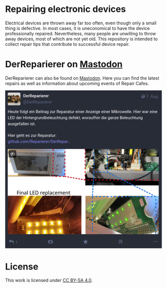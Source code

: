 # Repairing electronic devices

Electrical devices are thrown away far too often, even though only a small thing is defective. In most cases, it is uneconomical to have the device professionally repaired. Nevertheless, many people are unwilling to throw away devices, most of which are not yet old. This repository is intended to collect repair tips that contribute to successful device repair.

# DerReparierer on [Mastodon](https://social.tchncs.de/@derreparierer)

DerReparierer can also be found on [Mastodon](https://social.tchncs.de/@derreparierer). Here you can find the latest repairs as well as information about upcoming events of Repair Cafes.

![mastodon](figures/mastodon.png)

# License
This work is licensed under [CC BY-SA 4.0](https://creativecommons.org/licenses/by-sa/4.0/).
